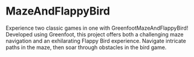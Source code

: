 # MazeAndFlappyBird
Experience two classic games in one with GreenfootMazeAndFlappyBird! Developed using Greenfoot, this project offers both a challenging maze navigation and an exhilarating Flappy Bird experience. Navigate intricate paths in the maze, then soar through obstacles in the bird game.
